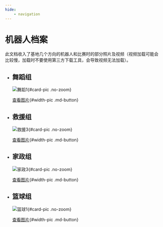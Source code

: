 ```yaml
---
hide:
    - navigation
---
```

# 机器人档案

此文档收入了基地几个方向的机器人和比赛时的部分照片及视频（视频加载可能会比较慢，加载时不要使用第三方下载工具，会导致视频无法加载）。

<div class="grid cards" markdown>

- ## 舞蹈组

    ![舞蹈1](https://img.picui.cn/free/2024/09/05/66d88817dc1f6.jpg){#card-pic .no-zoom}

    [查看图片](舞蹈组.md){#width-pic .md-button}

- ## 救援组

    ![救援3](https://img.picui.cn/free/2024/09/05/66d88817eb1db.jpg){#card-pic .no-zoom}

    [查看图片](救援组.md){#width-pic .md-button}

- ## 家政组

    ![家政3](https://img.picui.cn/free/2024/09/05/66d88817dba7a.jpg){#card-pic .no-zoom}

    [查看图片](家政组.md){#width-pic .md-button}

- ## 篮球组

    ![篮球1](https://img.picui.cn/free/2024/09/05/66d888151a5c6.jpg){#card-pic .no-zoom}

    [查看图片](篮球组.md){#width-pic .md-button}

</div>